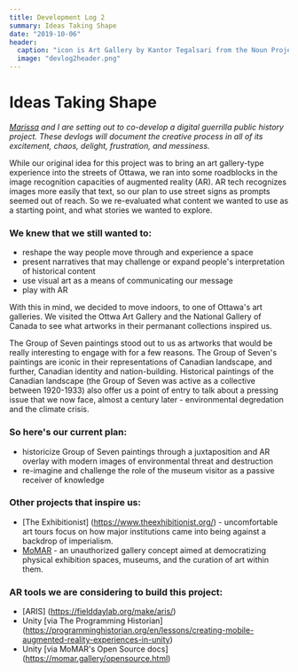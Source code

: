 ```yaml
---
title: Development Log 2
summary: Ideas Taking Shape
date: "2019-10-06" 
header:
  caption: "icon is Art Gallery by Kantor Tegalsari from the Noun Project"
  image: "devlog2header.png"
--- 
```

# Ideas Taking Shape 
*[Marissa](https://marissafoley.netlify.com/) and I are setting out to co-develop a digital guerrilla public history project. These devlogs will document the creative process in all of its excitement, chaos, delight, frustration, and messiness.*  

While our original idea for this project was to bring an art gallery-type experience into the streets of Ottawa, we ran into some roadblocks in the image recognition capacities of augmented reality (AR). AR tech recognizes images more easily that text, so our plan to use street signs as prompts seemed out of reach. 
So we re-evaluated what content we wanted to use as a starting point, and what stories we wanted to explore. 

### We knew that we still wanted to: 
+ reshape the way people move through and experience a space 
+ present narratives that may challenge or expand people's interpretation of historical content 
+ use visual art as a means of communicating our message 
+ play with AR

With this in mind, we decided to move indoors, to one of Ottawa's art galleries. We visited the Ottwa Art Gallery and the National Gallery of Canada to see what artworks in their permanant collections inspired us. 

The Group of Seven paintings stood out to us as artworks that would be really interesting to engage with for a few reasons. The Group of Seven's paintings are iconic in their representations of Canadian landscape, and further, Canadian identity and nation-building. Historical paintings of the Canadian landscape (the Group of Seven was active as a collective between 1920-1933) also offer us a point of entry to talk about a pressing issue that we now face, almost a century later - environmental degredation and the climate crisis.  

### So here's our current plan:  
+ historicize Group of Seven paintings through a juxtaposition and AR overlay with modern images of environmental threat and destruction
+ re-imagine and challenge the role of the museum visitor as a passive receiver of knowledge

### Other projects that inspire us:
+ [The Exhibitionist] (https://www.theexhibitionist.org/) - uncomfortable art tours focus on how major institutions came into being against a backdrop of imperialism. 
+ [MoMAR](https://momar.gallery/exhibitions/werefromtheinternet.html) - an unauthorized gallery concept aimed at democratizing physical exhibition spaces, museums, and the curation of art within them.

### AR tools we are considering to build this project: 
+ [ARIS] (https://fielddaylab.org/make/aris/) 
+ Unity [via The Programming Historian] (https://programminghistorian.org/en/lessons/creating-mobile-augmented-reality-experiences-in-unity)
+ Unity [via MoMAR's Open Source docs] (https://momar.gallery/opensource.html)
